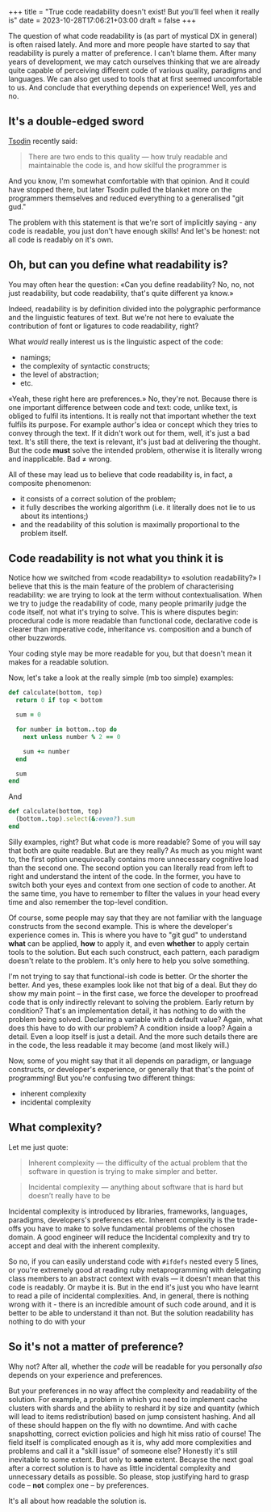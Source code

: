 +++
title = "True code readability doesn't exist! But you'll feel when it really is"
date = 2023-10-28T17:06:21+03:00
draft = false
+++

The question of what code readability is (as part of mystical DX in general) is often raised lately. And more and more people have started to say that readability is purely a matter of preference. I can't blame them. After many years of development, we may catch ourselves thinking that we are already quite capable of perceiving different code of various quality, paradigms and languages. We can also get used to tools that at first seemed uncomfortable to us. And conclude that everything depends on experience! Well, yes and no.

## It's a double-edged sword

[Tsodin](https://twitter.com/tsoding) recently said:

> There are two ends to this quality — how truly readable and maintainable the code is, and how skilful the programmer is

And you know, I'm somewhat comfortable with that opinion. And it could have stopped there, but later Tsodin pulled the blanket more on the programmers themselves and reduced everything to a generalised "git gud."

The problem with this statement is that we're sort of implicitly saying - any code is readable, you just don't have enough skills! And let's be honest: not all code is readably on it's own.

## Oh, but can you define what readability is?

You may often hear the question: «Can you define readability? No, no, not just readability, but code readability, that's quite different ya know.»

Indeed, readability is by definition divided into the polygraphic performance and the linguistic features of text. But we're not here to evaluate the contribution of font or ligatures to code readability, right?

What *would* really interest us is the linguistic aspect of the code:
* namings;
* the complexity of syntactic constructs;
* the level of abstraction;
* etc.

«Yeah, these right here are preferences.» No, they're not. Because there is one important difference between code and text: code, unlike text, is obliged to fulfil its intentions. It is really not that important whether the text fulfils its purpose. For example author's idea or concept which they tries to convey through the text. If it didn't work out for them, well, it's just a bad text. It's still there, the text is relevant, it's just bad at delivering the thought. But the code **must** solve the intended problem, otherwise it is literally wrong and inapplicable. Bad ≠ wrong.

All of these may lead us to believe that code readability is, in fact, a composite phenomenon:
* it consists of a correct solution of the problem;
* it fully describes the working algorithm (i.e. it literally does not lie to us about its intentions;)
* and the readability of this solution is maximally proportional to the problem itself.

## Code readability is not what you think it is

Notice how we switched from «code readability» to «solution readability?» I believe that this is the main feature of the problem of characterising readability: we are trying to look at the term without contextualisation. When we try to judge the readability of code, many people primarily judge the code itself, not what it's trying to solve. This is where disputes begin: procedural code is more readable than functional code, declarative code is clearer than imperative code, inheritance vs. composition and a bunch of other buzzwords.

Your coding style may be more readable for you, but that doesn't mean it makes for a readable solution.

Now, let's take a look at the really simple (mb too simple) examples:

```ruby
def calculate(bottom, top)
  return 0 if top < bottom

  sum = 0

  for number in bottom..top do
    next unless number % 2 == 0

    sum += number
  end

  sum
end
```

And

```ruby
def calculate(bottom, top)
  (bottom..top).select(&:even?).sum
end
```

Silly examples, right? But what code is more readable? Some of you will say that both are quite readable. But are they really? As much as you might want to, the first option unequivocally contains more unnecessary cognitive load than the second one. The second option you can literally read from left to right and understand the intent of the code. In the former, you have to switch both your eyes and context from one section of code to another. At the same time, you have to remember to filter the values in your head every time and also remember the top-level condition.

Of course, some people may say that they are not familiar with the language constructs from the second example. This is where the developer's experience comes in. This is where you have to "git gud" to understand **what** can be applied, **how** to apply it, and even **whether** to apply certain tools to the solution. But each such construct, each pattern, each paradigm doesn't relate to the problem. It's only here to help you solve something.

I'm not trying to say that functional-ish code is better. Or the shorter the better. And yes, these examples look like not that big of a deal. But they do show my main point – in the first case, we force the developer to proofread code that is only indirectly relevant to solving the problem. Early return by condition? That's an implementation detail, it has nothing to do with the problem being solved. Declaring a variable with a default value? Again, what does this have to do with our problem? A condition inside a loop? Again a detail. Even a loop itself is just a detail. And the more such details there are in the code, the less readable it may become (and most likely will.)

Now, some of you might say that it all depends on paradigm, or language constructs, or developer's experience, or generally that that's the point of programming! But you're confusing two different things:
* inherent complexity
* incidental complexity

## What complexity?

Let me just quote:

> Inherent complexity — the difficulty of the actual problem that the software in question is trying to make simpler and better.

> Incidental complexity — anything about software that is hard but doesn’t really have to be

Incidental complexity is introduced by libraries, frameworks, languages, paradigms, developers's preferences etc. Inherent complexity is the trade-offs you have to make to solve fundamental problems of the chosen domain. A good engineer will reduce the Incidental complexity and try to accept and deal with the inherent complexity.

So no, if you can easily understand code with `#ifdefs` nested every 5 lines, or you're extremely good at reading ruby metaprogramming with delegating class members to an abstract context with evals — it doesn't mean that this code is readably. Or maybe it is. But in the end it's just you who have learnt to read a pile of incidental complexities. And, in general, there is nothing wrong with it - there is an incredible amount of such code around, and it is better to be able to understand it than not. But the solution readability has nothing to do with your

## So it's not a matter of preference?

Why not? After all, whether the *code* will be readable for you personally *also* depends on your experience and preferences.

But your preferences in no way affect the complexity and readability of the solution. For example, a problem in which you need to implement cache clusters with shards and the ability to reshard it by size and quantity (which will lead to items redistribution) based on jump consistent hashing. And all of these should happen on the fly with no downtime. And with cache snapshotting, correct eviction policies and high hit miss ratio of course! The field itself is complicated enough as it is, why add more complexities and problems and call it a "skill issue" of someone else? Honestly it's still inevitable to some extent. But only to **some** extent. Becayse the next goal after a correct solution is to have as little incidental complexity and unnecessary details as possible. So please, stop justifying hard to grasp code – **not** complex one –  by preferences.

It's all about how readable the solution is.